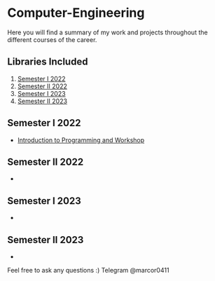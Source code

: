 # Computer-Engineering

Here you will find a summary of my work and projects throughout the different courses of the career.

## Libraries Included

1. [Semester I 2022](#Semester-I-2022)
2. [Semester II 2022](#Semester-II-2022)
3. [Semester I 2023](#Semester-I-2023)
4. [Semester II 2023](#Semester-II-2023)

## Semester I 2022

- [Introduction to Programming and Workshop](https://github.com/marcor0311/Introduction-to-Programming-and-Workshop)

## Semester II 2022

-

## Semester I 2023

-

## Semester II 2023

-

Feel free to ask any questions :)
Telegram @marcor0411
